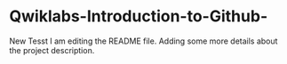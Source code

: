 # Qwiklabs-Introduction-to-Github-
New Tesst
I am editing the README file. Adding some more details about the project description.

